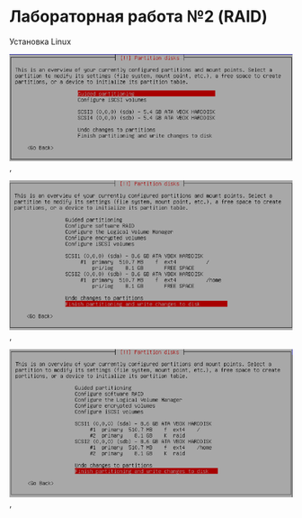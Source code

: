 ﻿# Лабораторная работа №2 (RAID)

Установка Linux


![](screenshots/firstTask/1.png),

![](screenshots/firstTask/2.png),

![](screenshots/firstTask/3.png),
